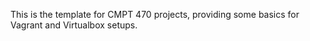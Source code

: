 This is the template for CMPT 470 projects, providing some basics for Vagrant and Virtualbox setups.
